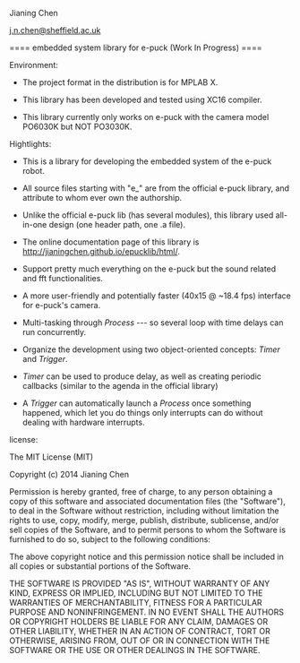 
Jianing Chen

j.n.chen@sheffield.ac.uk

==== embedded system library for e-puck (Work In Progress) ====

Environment:

 - The project format in the distribution is for MPLAB X.
 
 - This library has been developed and tested using XC16 compiler. 
 
 - This library currently only works on e-puck with the camera model PO6030K but NOT PO3030K. 

Hightlights: 

 - This is a library for developing the embedded system of the e-puck robot. 
 
 - All source files starting with "e_" are from the official e-puck library, and attribute to whom ever own the authorship. 
 
 - Unlike the official e-puck lib (has several modules), this library used all-in-one design (one header path, one .a file). 
 
 - The online documentation page of this library is http://jianingchen.github.io/epucklib/html/.
 
 - Support pretty much everything on the e-puck but the sound related and fft functionalities. 
 
 - A more user-friendly and potentially faster (40x15 @ ~18.4 fps) interface for e-puck's camera. 
 
 - Multi-tasking through _Process_ --- so several loop with time delays can run concurrently. 

 - Organize the development using two object-oriented concepts: _Timer_ and _Trigger_. 

 - _Timer_ can be used to produce delay, as well as creating periodic callbacks (similar to the agenda in the official library)

 - A _Trigger_ can automatically launch a _Process_ once something happened, which let you do things only interrupts can do without dealing with hardware interrupts. 

license: 

The MIT License (MIT)

Copyright (c) 2014 Jianing Chen

Permission is hereby granted, free of charge, to any person obtaining a copy
of this software and associated documentation files (the "Software"), to deal
in the Software without restriction, including without limitation the rights
to use, copy, modify, merge, publish, distribute, sublicense, and/or sell
copies of the Software, and to permit persons to whom the Software is
furnished to do so, subject to the following conditions:

The above copyright notice and this permission notice shall be included in all
copies or substantial portions of the Software.

THE SOFTWARE IS PROVIDED "AS IS", WITHOUT WARRANTY OF ANY KIND, EXPRESS OR
IMPLIED, INCLUDING BUT NOT LIMITED TO THE WARRANTIES OF MERCHANTABILITY,
FITNESS FOR A PARTICULAR PURPOSE AND NONINFRINGEMENT. IN NO EVENT SHALL THE
AUTHORS OR COPYRIGHT HOLDERS BE LIABLE FOR ANY CLAIM, DAMAGES OR OTHER
LIABILITY, WHETHER IN AN ACTION OF CONTRACT, TORT OR OTHERWISE, ARISING FROM,
OUT OF OR IN CONNECTION WITH THE SOFTWARE OR THE USE OR OTHER DEALINGS IN THE
SOFTWARE.

